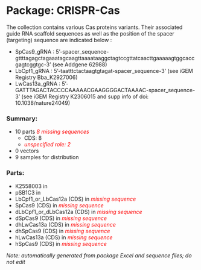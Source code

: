 # Package: CRISPR-Cas

The collection contains various Cas proteins variants. 
Their associated guide RNA scaffold sequences as well as the position of the spacer (targeting) sequence are indicated below : 
- SpCas9_gRNA : 5’-spacer_sequence-gttttagagctagaaatagcaagttaaaataaggctagtccgttatcaacttgaaaaagtggcaccgagtcggtgc-3’ (see Addgene 62988)
- LbCpf1_gRNA : 5’-taatttctactaagtgtagat-spacer_sequence-3’ (see iGEM Registry Bba_K2927006)
- LwCas13a_gRNA : 5’-GATTTAGACTACCCCAAAAACGAAGGGGACTAAAAC-spacer_sequence-3’ (see iGEM Registry K2306015 and supp info of doi: 10.1038/nature24049)

### Summary:

- 10 parts _<span style="color:red">8 missing sequences</span>_
    - CDS: 8
    -  _<span style="color:red">unspecified role: 2</span>_
- 0 vectors
- 9 samples for distribution

### Parts:

- K2558003 in 
- pSB1C3 in 
- LbCpf1_or_LbCas12a (CDS) in  _<span style="color:red">missing sequence</span>_
- SpCas9 (CDS) in  _<span style="color:red">missing sequence</span>_
- dLbCpf1_or_dLbCas12a (CDS) in  _<span style="color:red">missing sequence</span>_
- dSpCas9 (CDS) in  _<span style="color:red">missing sequence</span>_
- dhLwCas13a (CDS) in  _<span style="color:red">missing sequence</span>_
- dhSpCas9 (CDS) in  _<span style="color:red">missing sequence</span>_
- hLwCas13a (CDS) in  _<span style="color:red">missing sequence</span>_
- hSpCas9 (CDS) in  _<span style="color:red">missing sequence</span>_

_Note: automatically generated from package Excel and sequence files; do not edit_
